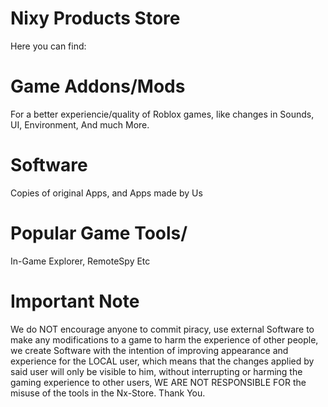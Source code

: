 # Nixy Products Store

Here you can find:


# Game Addons/Mods
For a better experiencie/quality of Roblox games, like changes in Sounds, UI, Environment, And much More.


# Software
Copies of original Apps, and Apps made by Us


# Popular Game Tools/
In-Game Explorer, RemoteSpy Etc


# Important Note
We do NOT encourage anyone to commit piracy, use external Software to make any modifications to a game to harm the experience of other people, we create Software with the intention of improving appearance and experience for the LOCAL user,  which means that the changes applied by said user will only be visible to him, without interrupting or harming the gaming experience to other users, WE ARE NOT RESPONSIBLE FOR the misuse of the tools in the Nx-Store. Thank You.
